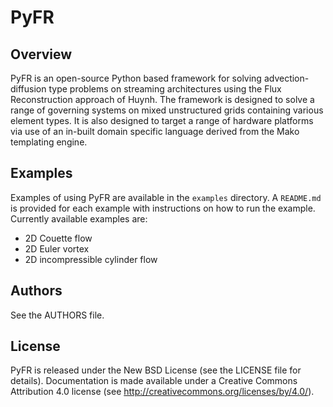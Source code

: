 # PyFR

## Overview

PyFR is an open-source Python based framework for solving advection-diffusion type problems on streaming architectures using the Flux Reconstruction approach of Huynh. The framework is designed to solve a range of governing systems on mixed unstructured grids containing various element types. It is also designed to target a range of hardware platforms via use of an in-built domain specific language derived from the Mako templating engine.

## Examples

Examples of using PyFR are available in the `examples` directory. A
`README.md` is provided for each example with instructions on how to run the
example. Currently available examples are:

- 2D Couette flow
- 2D Euler vortex
- 2D incompressible cylinder flow

## Authors

See the AUTHORS file.

## License

PyFR is released under the New BSD License (see the LICENSE file for details).
Documentation is made available under a Creative Commons Attribution 4.0
license (see <http://creativecommons.org/licenses/by/4.0/>).
